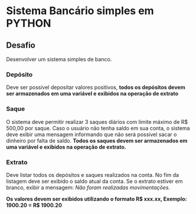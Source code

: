 # Sistema Bancário simples em PYTHON
<h2>Desafio</h2>
<p>Desenvolver um sistema simples de banco.</p>

<h3>Depósito</h3>
<p>Deve ser possível depositar valores positivos, <strong>todos os depósitos devem ser armazenados em uma variável e exibidos na operação de extrato</strong></p>

<h3>Saque</h3>
<p>O sistema deve permitir realizar 3 saques diários com limite máximo de R$ 500,00 por saque. Caso o usuário não tenha saldo em sua conta, o sistema deve exibir uma mensagem informando que não será possível sacar o dinheiro por falta de saldo. <strong>Todos os saques devem ser armazenados em uma variável e exibidos na operação de extrato.</strong></p>

<h3>Extrato</h3>
<p>Deve listar todos os depósitos e saques realizados na conta. No fim da listagem deve ser exibido o saldo atual da conta. Se o extrato estiver em branco, exibir a mensagem: <i>Não foram realizadas movimentações.</i></p>
<p><strong>Os valores devem ser exibidos utilizando o formato R$ xxx.xx, Exemplo: 1900.20 = R$ 1900.20</strong></p>


